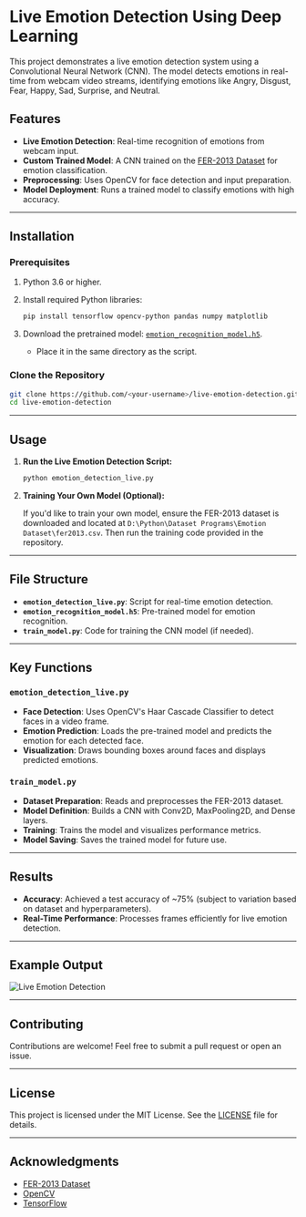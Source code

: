 # Live Emotion Detection Using Deep Learning

This project demonstrates a live emotion detection system using a Convolutional Neural Network (CNN). The model detects emotions in real-time from webcam video streams, identifying emotions like Angry, Disgust, Fear, Happy, Sad, Surprise, and Neutral.

## Features

- **Live Emotion Detection**: Real-time recognition of emotions from webcam input.
- **Custom Trained Model**: A CNN trained on the [FER-2013 Dataset](https://www.kaggle.com/c/challenges-in-representation-learning-facial-expression-recognition-challenge) for emotion classification.
- **Preprocessing**: Uses OpenCV for face detection and input preparation.
- **Model Deployment**: Runs a trained model to classify emotions with high accuracy.

---

## Installation

### Prerequisites

1. Python 3.6 or higher.
2. Install required Python libraries:
   ```bash
   pip install tensorflow opencv-python pandas numpy matplotlib
   ```

3. Download the pretrained model: [`emotion_recognition_model.h5`](#).
   - Place it in the same directory as the script.

### Clone the Repository

```bash
git clone https://github.com/<your-username>/live-emotion-detection.git
cd live-emotion-detection
```

---

## Usage

1. **Run the Live Emotion Detection Script:**

   ```bash
   python emotion_detection_live.py
   ```

2. **Training Your Own Model (Optional):**

   If you'd like to train your own model, ensure the FER-2013 dataset is downloaded and located at `D:\Python\Dataset Programs\Emotion Dataset\fer2013.csv`. Then run the training code provided in the repository.

---

## File Structure

- **`emotion_detection_live.py`**: Script for real-time emotion detection.
- **`emotion_recognition_model.h5`**: Pre-trained model for emotion recognition.
- **`train_model.py`**: Code for training the CNN model (if needed).

---

## Key Functions

### `emotion_detection_live.py`
- **Face Detection**: Uses OpenCV's Haar Cascade Classifier to detect faces in a video frame.
- **Emotion Prediction**: Loads the pre-trained model and predicts the emotion for each detected face.
- **Visualization**: Draws bounding boxes around faces and displays predicted emotions.

### `train_model.py`
- **Dataset Preparation**: Reads and preprocesses the FER-2013 dataset.
- **Model Definition**: Builds a CNN with Conv2D, MaxPooling2D, and Dense layers.
- **Training**: Trains the model and visualizes performance metrics.
- **Model Saving**: Saves the trained model for future use.

---

## Results

- **Accuracy**: Achieved a test accuracy of ~75% (subject to variation based on dataset and hyperparameters).
- **Real-Time Performance**: Processes frames efficiently for live emotion detection.

---

## Example Output

<img src="https://via.placeholder.com/600" alt="Live Emotion Detection" />

---

## Contributing

Contributions are welcome! Feel free to submit a pull request or open an issue.

---

## License

This project is licensed under the MIT License. See the [LICENSE](LICENSE) file for details.

---

## Acknowledgments

- [FER-2013 Dataset](https://www.kaggle.com/c/challenges-in-representation-learning-facial-expression-recognition-challenge)
- [OpenCV](https://opencv.org/)
- [TensorFlow](https://www.tensorflow.org/)
